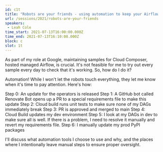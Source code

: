 ```yaml
---
id: c1t
title: "Robots are your friends - using automation to keep your Airflow operators up to date"
url: /sessions/2021/robots-are-your-friends
speakers:
 - Leah Cole
time_start: 2021-07-13T16:00:00.000Z
time_end: 2021-07-13T16:10:00.000Z
block: c
slot: 1t
---
```


As part of my role at Google, maintaining samples for Cloud Composer, hosted managed Airflow, is crucial. It's not feasible for me to try out every sample every day to check that it's working. So, how do I do it?
 
 Automation! While I won't let the robots touch everything, they let me know when it's time to pay attention. Here's how:
 
 Step 0: An update for the operators is released
 Step 1: A GitHub bot called Renovate Bot opens up a PR to a special requirements file to make this update
 Step 2: Cloud build runs unit tests to make sure none of my DAGs immediately break
 Step 3: PR is approved and merged to main
 Step 4: Cloud Build updates my dev environment
 Step 5: I look at my DAGs in dev to make sure all is well. If there is a problem, I need to resolve it manually and revert my requirements file. 
 Step 6: I manually update my prod PyPI packages
 
 I'll discuss what automation tools I choose to use and why, and the places where I intentionally leave manual steps to ensure proper oversight.